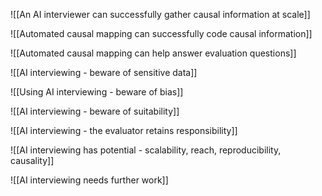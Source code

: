 
![[An AI interviewer can successfully gather causal information at scale]] 

![[Automated causal mapping can successfully code causal information]]

![[Automated causal mapping can help answer evaluation questions]] 

![[AI interviewing - beware of sensitive data]] 

![[Using AI interviewing - beware of bias]]

![[AI interviewing - beware of suitability]]

![[AI interviewing - the evaluator retains responsibility]]

![[AI interviewing has potential - scalability, reach, reproducibility, causality]] 

![[AI interviewing needs further work]]